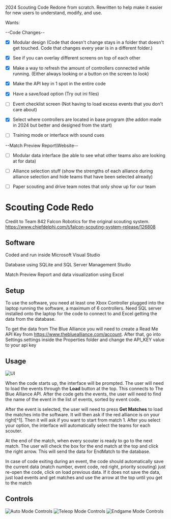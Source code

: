 2024 Scouting Code Redone from scratch.
Rewritten to help make it easier for new users to understand, modify, and use.


Wants:

--Code Changes--
- [x] Modular design (Code that doesn't change stays in a folder that doesn't get touched. Code that changes every year is in a different folder.)

- [x] See if you can overlay different screens on top of each other

- [x] Make a way to refresh the amount of controllers connected while running. (Either always looking or a button on the screen to look)

- [x] Make the API key in 1 spot in the entire code

- [x] Have a save/load option (Try out ini files)

- [ ] Event checklist screen (Not having to load excess events that you don't care about)

- [x] Select where controllers are located in base program (the addon made in 2024 but better and designed from the start)

- [ ] Training mode or interface with sound cues

--Match Preview Report\Website--
- [ ] Modular data interface (be able to see what other teams also are looking at for data)

- [ ] Alliance selection stuff (show the strengths of each alliance during alliance selection and hide teams that have been selected already)

- [ ] Paper scouting and drive team notes that only show up for our team


# Scouting Code Redo
Credit to Team 842 Falcon Robotics for the original scouting system.
https://www.chiefdelphi.com/t/falcon-scouting-system-release/126808

## Software
Coded and run inside Microsoft Visual Studio

Database using SQLite and SQL Server Management Studio

Match Preview Report and data visualization using Excel

## Setup
To use the software, you need at least one Xbox Controller plugged into the laptop running the software, a maximum of 6 controllers. Need SQL server installed onto the laptop for the code to connect to and Excel getting the data from the database.

To get the data from The Blue Alliance you will need to create a Read Me API Key from https://www.thebluealliance.com/account. After that,  go into Settings.settings inside the Properties folder and change the API_KEY value to your api key

## Usage
![UI](https://imgur.com/a/o93N5I5.png)

When the code starts up, the interface will be prompted.
The user will need to load the events through the **Load** button at the top. This connects to The Blue Alliance API. After the code gets the events, the user will need to find the name of the event in the list of events, sorted by event code. 

After the event is selected, the user will need to press **Get Matches** to load the matches into the software. It will then ask if the red alliance is on your right[^1]. Then it will ask if you want to start from match 1. After you select your option, the interface will automatically select the teams for each scouter.

At the end of the match, when every scouter is ready to go to the next match. The user will check the box for the end match at the top and click the right arrow. This will send the data for EndMatch to the database.

In case of code exiting during an event, the code should automatically save the current data (match number, event code, red right, priority scouting) just re-open the code, click on load previous data.
If it does not save the data, just load events and get matches and use the arrow at the top until you get to the match

## Controls
![Auto Mode Controls](https://i.imgur.com/aaHGLxW.png?1)
![Teleop Mode Controls](https://i.imgur.com/SaYmYmg.png)
![Endgame Mode Controls](https://i.imgur.com/8mVOZt8.png)
